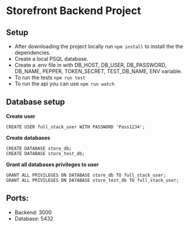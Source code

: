 # Storefront Backend Project

## Setup

- After downloading the project locally run `npm install` to install the the dependencies. 
- Create a local PSQL database.
- Create a .env file in with DB_HOST, DB_USER, DB_PASSWORD, DB_NAME, PEPPER, TOKEN_SECRET, TEST_DB_NAME, ENV variable.
- To run the tests `npm run test`
- To run the api you can use `npm run watch`

## Database setup
**Create user**
```
CREATE USER full_stack_user WITH PASSWORD 'Pass1234';
```
**Create databases**
```
CREATE DATABASE store_db;
CREATE DATABASE store_test_db;
```
**Grant all databases privileges to user**
```
GRANT ALL PRIVILEGES ON DATABASE store_db TO full_stack_user;
GRANT ALL PRIVILEGES ON DATABASE store_test_db TO full_stack_user;
```
## Ports:
- Backend: 3000
- Database: 5432